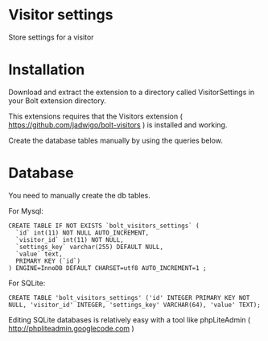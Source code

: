 Visitor settings
=======================

Store settings for a visitor

Installation
=======================
Download and extract the extension to a directory called VisitorSettings in your Bolt extension directory.

This extensions requires that the Visitors extension ( https://github.com/jadwigo/bolt-visitors ) is installed and working.

Create the database tables manually by using the queries below.


Database
=======================

You need to manually create the db tables.

For Mysql:

    CREATE TABLE IF NOT EXISTS `bolt_visitors_settings` (
      `id` int(11) NOT NULL AUTO_INCREMENT,
      `visitor_id` int(11) NOT NULL,
      `settings_key` varchar(255) DEFAULT NULL,
      `value` text,
      PRIMARY KEY (`id`)
    ) ENGINE=InnoDB DEFAULT CHARSET=utf8 AUTO_INCREMENT=1 ;

For SQLite:

    CREATE TABLE 'bolt_visitors_settings' ('id' INTEGER PRIMARY KEY NOT NULL, 'visitor_id' INTEGER, 'settings_key' VARCHAR(64), 'value' TEXT);

Editing SQLite databases is relatively easy with a tool like phpLiteAdmin ( <a href="http://phpliteadmin.googlecode.com">http://phpliteadmin.googlecode.com</a> )